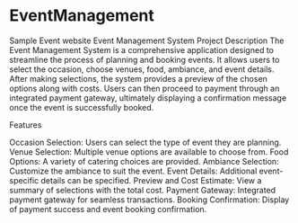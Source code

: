 # EventManagement
Sample Event website
                                                      Event Management System
Project Description
The Event Management System is a comprehensive application designed to streamline the process of planning and booking events. It allows users to select the occasion, choose venues, food, ambiance, and event details. After making selections, the system provides a preview of the chosen options along with costs. Users can then proceed to payment through an integrated payment gateway, ultimately displaying a confirmation message once the event is successfully booked.

Features

Occasion Selection: Users can select the type of event they are planning.
Venue Selection: Multiple venue options are available to choose from.
Food Options: A variety of catering choices are provided.
Ambiance Selection: Customize the ambiance to suit the event.
Event Details: Additional event-specific details can be specified.
Preview and Cost Estimate: View a summary of selections with the total cost.
Payment Gateway: Integrated payment gateway for seamless transactions.
Booking Confirmation: Display of payment success and event booking confirmation.                         
